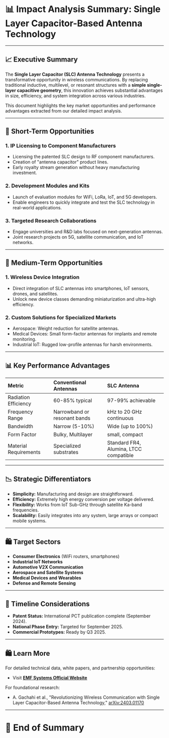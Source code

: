 # 📊 Impact Analysis Summary: Single Layer Capacitor-Based Antenna Technology

---

## 📈 Executive Summary

The **Single Layer Capacitor (SLC) Antenna Technology** presents a transformative opportunity in wireless communications. By replacing traditional inductive, multilevel, or resonant structures with a **simple single-layer capacitive geometry**, this innovation achieves substantial advantages in size, efficiency, and system integration across various industries.

This document highlights the key market opportunities and performance advantages extracted from our detailed impact analysis.

---

## 📅 Short-Term Opportunities

### 1. **IP Licensing to Component Manufacturers**

* Licensing the patented SLC design to RF component manufacturers.
* Creation of "antenna capacitor" product lines.
* Early royalty stream generation without heavy manufacturing investment.

### 2. **Development Modules and Kits**

* Launch of evaluation modules for WiFi, LoRa, IoT, and 5G developers.
* Enable engineers to quickly integrate and test the SLC technology in real-world applications.

### 3. **Targeted Research Collaborations**

* Engage universities and R\&D labs focused on next-generation antennas.
* Joint research projects on 5G, satellite communication, and IoT networks.

---

## 🔄 Medium-Term Opportunities

### 1. **Wireless Device Integration**

* Direct integration of SLC antennas into smartphones, IoT sensors, drones, and satellites.
* Unlock new device classes demanding miniaturization and ultra-high efficiency.

### 2. **Custom Solutions for Specialized Markets**

* Aerospace: Weight reduction for satellite antennas.
* Medical Devices: Small form-factor antennas for implants and remote monitoring.
* Industrial IoT: Rugged low-profile antennas for harsh environments.

---

## 📊 Key Performance Advantages

| Metric                | Conventional Antennas        | SLC Antenna                            |
| :-------------------- | :--------------------------- | :------------------------------------- |
| Radiation Efficiency  | 60-85% typical               | 97-99% achievable                      |
| Frequency Range       | Narrowband or resonant bands | kHz to 20 GHz continuous               |
| Bandwidth             | Narrow (5-10%)               | Wide (up to 100%)                      |
| Form Factor           | Bulky, Multilayer            | small, compact                         |
| Material Requirements | Specialized substrates       | Standard FR4, Alumina, LTCC compatible |

---

## 📉 Strategic Differentiators

* **Simplicity:** Manufacturing and design are straightforward.
* **Efficiency:** Extremely high energy conversion per voltage delivered.
* **Flexibility:** Works from IoT Sub-GHz through satellite Ka-band frequencies.
* **Scalability:** Easily integrates into any system, large arrays or compact mobile systems.

---

## 🛍️ Target Sectors

* **Consumer Electronics** (WiFi routers, smartphones)
* **Industrial IoT Networks**
* **Automotive V2X Communication**
* **Aerospace and Satellite Systems**
* **Medical Devices and Wearables**
* **Defense and Remote Sensing**

---

## 📆 Timeline Considerations

* **Patent Status:** International PCT publication complete (September 2024).
* **National Phase Entry:** Targeted for September 2025.
* **Commercial Prototypes:** Ready by Q3 2025.

---

## 🛍️ Learn More

For detailed technical data, white papers, and partnership opportunities:

* Visit [**EMF Systems Official Website**](https://emfsystems.africa)

For foundational research:

* A. Gachahi et al., "Revolutionizing Wireless Communication with Single Layer Capacitor-Based Antenna Technology," [arXiv:2403.01170](https://arxiv.org/abs/2403.01170)

---

# 🔹 End of Summary
